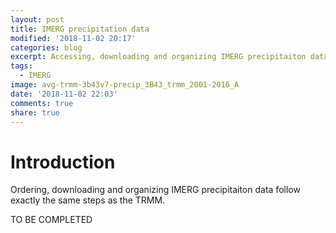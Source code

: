 ```yaml
---
layout: post
title: IMERG precipitation data
modified: '2018-11-02 20:17'
categories: blog
excerpt: Accessing, downloading and organizing IMERG precipitaiton data
tags:
  - IMERG
image: avg-trmm-3b43v7-precip_3B43_trmm_2001-2016_A
date: '2018-11-02 22:03'
comments: true
share: true
---
```


# Introduction

Ordering, downloading and organizing IMERG precipitaiton data follow exactly the same steps as the TRMM. 

TO BE COMPLETED
